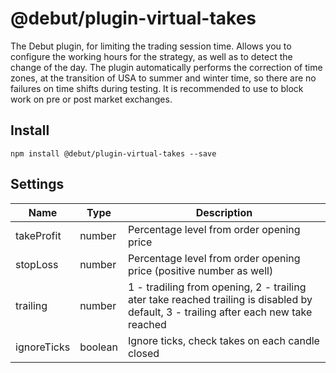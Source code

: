# @debut/plugin-virtual-takes
The Debut plugin, for limiting the trading session time. Allows you to configure the working hours for the strategy, as well as to detect the change of the day. The plugin automatically performs the correction of time zones, at the transition of USA to summer and winter time, so there are no failures on time shifts during testing. It is recommended to use to block work on pre or post market exchanges.

## Install

```
npm install @debut/plugin-virtual-takes --save
```

## Settings

| Name | Type | Description |
|-----------|----------|------------|
| takeProfit | number | Percentage level from order opening price |
| stopLoss | number | Percentage level from order opening price (positive number as well) |
| trailing | number | 1 - tradiling from opening, 2 - trailing ater take reached trailing is disabled by default, 3 - trailing after each new take reached |
| ignoreTicks | boolean | Ignore ticks, check takes on each candle closed |

